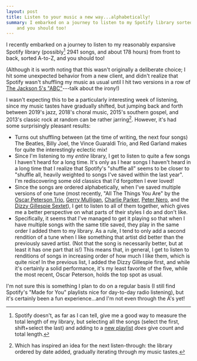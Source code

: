 ```yaml
---
layout: post
title: Listen to your music a new way...alphabetically!
summary: I embarked on a journey to listen to my Spotify library sorted A-to-Z,
    and you should too!
---
```


I recently embarked on a journey to listen to my reasonably expansive Spotify
library (possibly[^count-issues] 2941 songs, and about 178 hours) from front
to back, sorted A-to-Z, and you should too!


[^count-issues]: Spotify doesn't, as far as I can tell, give me a good way to
    measure the total length of my library, but selecting all the songs
    (select the first, shift+select the last) and adding to a
    [new playlist](https://open.spotify.com/playlist/0cJj5qGVgzFQJ0BSiCF9e2?si=Nx2ivC59Q6ONjO5KAjhS2A)
    _does_ give count and total length.

(Although it is worth noting that this wasn't originally a deliberate choice;
I hit some unexpected behavior from a new client, and didn't realize that
Spotify wasn't shuffling my music as usual until I hit two versions in a row of
[The Jackson 5's "ABC"](https://open.spotify.com/track/01gwPP2h3ajRnqiIphUtR7?si=8EfZn3H9QGqzpubFZzP6ew)---talk
about the irony!)

I wasn't expecting this to be a particularly interesting week of listening,
since my music tastes have gradually shifted, but jumping back and forth
between 2019's jazz, 2018's choral music, 2015's southern gospel, and 2013's
classic rock at random can be rather jarring[^next-plans]. However, it's had
some surprisingly pleasant results:

[^next-plans]: Which has inspired an idea for the next listen-through: the
    library ordered by date added, gradually iterating through my music tastes.

 * Turns out shuffling between (at the time of writing, the next four songs)
   The Beatles, Billy Joel, the Vince Guaraldi Trio, and Red Garland makes for
   quite the interestingly eclectic mix!
 * Since I'm listening to my _entire_ library, I get to listen to quite a few
   songs I haven't heard for a long time. It's only as I hear songs I haven't
   heard in a long time that I realize that Spotify's "shuffle all" seems to be
   closer to "shuffle all, heavily weighted to songs I've saved within the last
   year". I'm rediscovering some old classics that I'd forgotten I ever loved!
 * Since the songs are ordered alphabetically, when I've saved multiple
   versions of one tune (most recently, "All The Things You Are" by the
   [Oscar Peterson Trio](https://open.spotify.com/track/3TSdkwPeUfvgLwNTF8gfC0?si=rcQjvAxNSYS-wRHXbP7nxA),
   [Gerry Mulligan](https://open.spotify.com/track/3MXc91FBjwjjtvKAzwzHuo?si=bQNyVNV8T8OCZTptnhbbiw),
   [Charlie Parker](https://open.spotify.com/track/6SdnOecNGBzDgAvNVjJ59w?si=2HREIZz-QYiKUJcPSc2Bxw),
   [Peter Nero](https://open.spotify.com/track/4wrQP8QixqdgdyCxMa4Vqv?si=7fJD2qe2Q6KwDBZpjmnFeg),
   and the [Dizzy Gillespie Sextet](https://open.spotify.com/track/2mjlWBSR9NAyQVVhxRTgpt?si=LgU3ptKYSz27s06xRfSapQ)),
   I get to listen to all of them together, which gives me a better perspective
   on what parts of their styles I do and don't like.
 * Specifically, it seems that I've managed to get it playing so that when I
   have multiple songs with the same title saved, they play in the same order
   I added them to my library. As a rule, I tend to only add a second rendition
   of a tune when I like something that artist did better than the previously
   saved artist. (Not that the song is necessarily better, but at least it has
   one part that is!) This means that, in general, I get to listen to renditions
   of songs in increasing order of how much I like them, which is quite nice!
   In the previous list, I added the Dizzy Gillespie first, and while it's
   certainly a solid performance, it's my least favorite of the five, while the
   most recent, Oscar Peterson, holds the top spot as usual.

I'm not sure this is something I plan to do on a regular basis (I still find
Spotify's "Made for You" playlists nice for day-to-day radio listening), but
it's certainly been a fun experience...and I'm not even through the A's yet!
